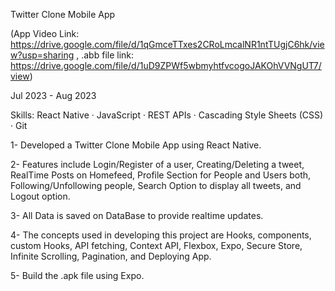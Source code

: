 Twitter Clone Mobile App

(App Video Link: https://drive.google.com/file/d/1qGmceTTxes2CRoLmcalNR1ntTUgjC6hk/view?usp=sharing , .abb file link: https://drive.google.com/file/d/1uD9ZPWf5wbmyhtfvcogoJAKOhVVNgUT7/view)

Jul 2023 - Aug 2023

Skills: React Native · JavaScript · REST APIs · Cascading Style Sheets (CSS) · Git

1- Developed a Twitter Clone Mobile App using React Native.

2- Features include Login/Register of a user, Creating/Deleting a tweet, RealTime Posts on Homefeed, Profile Section for People and Users both, Following/Unfollowing people, Search Option to display all tweets, and Logout option.

3- All Data is saved on DataBase to provide realtime updates.

4- The concepts used in developing this project are Hooks, components, custom Hooks, API fetching, Context API, Flexbox, Expo, Secure Store, Infinite Scrolling, Pagination, and Deploying App.

5- Build the .apk file using Expo.
